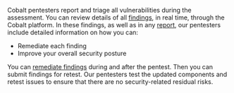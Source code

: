 Cobalt pentesters report and triage all vulnerabilities during the assessment. You can review details of all [findings](/platform-deep-dive/pentests/findings/), in real time, through the Cobalt platform. In these findings, as well as in any [report](/platform-deep-dive/pentests/reports/), our pentesters include detailed information on how you can:

- Remediate each finding
- Improve your overall security posture

You can [remediate findings](/platform-deep-dive/pentests/findings/remediate-findings/) during and after the pentest. Then you can submit findings for retest. Our pentesters test the updated components and retest issues to ensure that there are no security-related residual risks.